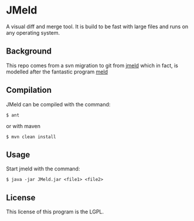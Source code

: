 # JMeld

A visual diff and merge tool. It is build to be fast with large files and runs on any operating system.

## Background

This repo comes from a svn migration to git from [jmeld](http://keeskuip.home.xs4all.nl/jmeld/) which in fact, is modelled after the fantastic program [meld](http://meldmerge.org)

## Compilation

JMeld can be compiled with the command:

    $ ant

or with maven

    $ mvn clean install

## Usage

Start jmeld with the command:

    $ java -jar JMeld.jar <file1> <file2>

## License

This license of this program is the LGPL.


